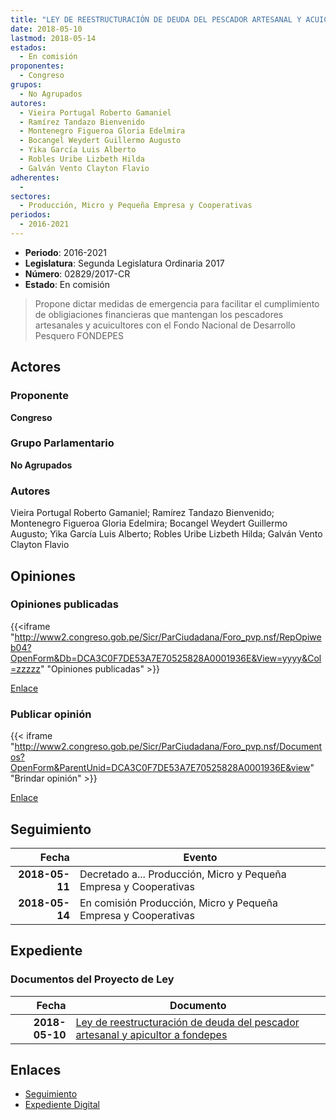 ```yaml
---
title: "LEY DE REESTRUCTURACIÓN DE DEUDA DEL PESCADOR ARTESANAL Y ACUICULTOR A FONDEPES"
date: 2018-05-10
lastmod: 2018-05-14
estados: 
  - En comisión
proponentes: 
  - Congreso
grupos: 
  - No Agrupados
autores: 
  - Vieira Portugal Roberto Gamaniel
  - Ramírez Tandazo Bienvenido
  - Montenegro Figueroa Gloria Edelmira
  - Bocangel Weydert Guillermo Augusto
  - Yika García Luis Alberto
  - Robles Uribe Lizbeth Hilda
  - Galván Vento Clayton Flavio
adherentes: 
  - 
sectores: 
  - Producción, Micro y Pequeña Empresa y Cooperativas
periodos: 
  - 2016-2021
---
```


- **Periodo**: 2016-2021
- **Legislatura**: Segunda Legislatura Ordinaria 2017
- **Número**: 02829/2017-CR
- **Estado**: En comisión

> Propone dictar medidas de emergencia para facilitar el cumplimiento de obligiaciones financieras que mantengan los pescadores artesanales y acuicultores con el Fondo Nacional de Desarrollo Pesquero FONDEPES


## Actores

### Proponente

**Congreso**

### Grupo Parlamentario

**No Agrupados**

### Autores

Vieira Portugal Roberto Gamaniel; Ramírez Tandazo Bienvenido; Montenegro Figueroa Gloria Edelmira; Bocangel Weydert Guillermo Augusto; Yika García Luis Alberto; Robles Uribe Lizbeth Hilda; Galván Vento Clayton Flavio


## Opiniones

### Opiniones publicadas

{{<iframe "http://www2.congreso.gob.pe/Sicr/ParCiudadana/Foro_pvp.nsf/RepOpiweb04?OpenForm&Db=DCA3C0F7DE53A7E70525828A0001936E&View=yyyy&Col=zzzzz" "Opiniones publicadas" >}}

[Enlace](http://www2.congreso.gob.pe/Sicr/ParCiudadana/Foro_pvp.nsf/RepOpiweb04?OpenForm&Db=DCA3C0F7DE53A7E70525828A0001936E&View=yyyy&Col=zzzzz)
### Publicar opinión

{{< iframe "http://www2.congreso.gob.pe/Sicr/ParCiudadana/Foro_pvp.nsf/Documentos?OpenForm&ParentUnid=DCA3C0F7DE53A7E70525828A0001936E&view" "Brindar opinión" >}}

[Enlace](http://www2.congreso.gob.pe/Sicr/ParCiudadana/Foro_pvp.nsf/Documentos?OpenForm&ParentUnid=DCA3C0F7DE53A7E70525828A0001936E&view)

## Seguimiento

| Fecha | Evento |
|------:|--------|
| **2018-05-11** | Decretado a... Producción, Micro y Pequeña Empresa y Cooperativas|
| **2018-05-14** | En comisión Producción, Micro y Pequeña Empresa y Cooperativas|


## Expediente


### Documentos del Proyecto de Ley

| Fecha | Documento |
|------:|--------|
| **2018-05-10** | [Ley de reestructuración de deuda del pescador artesanal y apicultor a fondepes](http://www.leyes.congreso.gob.pe/Documentos/2016_2021/Proyectos_de_Ley_y_de_Resoluciones_Legislativas/PL0282920180510..pdf) |

## Enlaces 

- [Seguimiento](http://www2.congreso.gob.pe/Sicr/TraDocEstProc/CLProLey2016.nsf/f7fff46988ca05b1052578e100829cc7/0ae3fd09c995a72a05258289007f0b1a?OpenDocument)
- [Expediente Digital](http://www2.congreso.gob.pe/Sicr/TraDocEstProc/CLProLey2016.nsf/f7fff46988ca05b1052578e100829cc7/0ae3fd09c995a72a05258289007f0b1a?OpenDocument&Click=05257FB7005EB655.eb71d0cf91d8294e05256cdf006b5706/$Body/0.1C6C)
